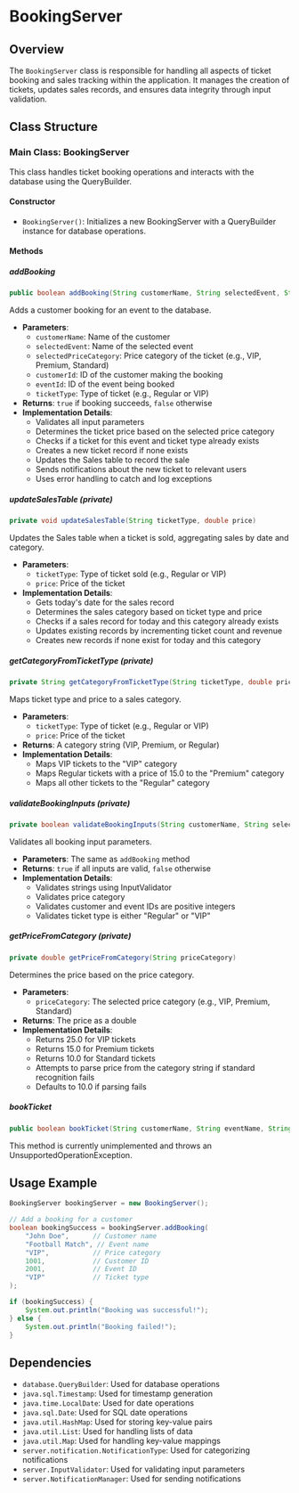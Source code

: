 # BookingServer

## Overview
The `BookingServer` class is responsible for handling all aspects of ticket booking and sales tracking within the application. It manages the creation of tickets, updates sales records, and ensures data integrity through input validation.

## Class Structure

### Main Class: BookingServer
This class handles ticket booking operations and interacts with the database using the QueryBuilder.

#### Constructor
- `BookingServer()`: Initializes a new BookingServer with a QueryBuilder instance for database operations.

#### Methods

##### addBooking
```java
public boolean addBooking(String customerName, String selectedEvent, String selectedPriceCategory, int customerId, int eventId, String ticketType)
```
Adds a customer booking for an event to the database.

- **Parameters**:
  - `customerName`: Name of the customer
  - `selectedEvent`: Name of the selected event
  - `selectedPriceCategory`: Price category of the ticket (e.g., VIP, Premium, Standard)
  - `customerId`: ID of the customer making the booking
  - `eventId`: ID of the event being booked
  - `ticketType`: Type of ticket (e.g., Regular or VIP)
- **Returns**: `true` if booking succeeds, `false` otherwise
- **Implementation Details**:
  - Validates all input parameters
  - Determines the ticket price based on the selected price category
  - Checks if a ticket for this event and ticket type already exists
  - Creates a new ticket record if none exists
  - Updates the Sales table to record the sale
  - Sends notifications about the new ticket to relevant users
  - Uses error handling to catch and log exceptions

##### updateSalesTable (private)
```java
private void updateSalesTable(String ticketType, double price)
```
Updates the Sales table when a ticket is sold, aggregating sales by date and category.

- **Parameters**:
  - `ticketType`: Type of ticket sold (e.g., Regular or VIP)
  - `price`: Price of the ticket
- **Implementation Details**:
  - Gets today's date for the sales record
  - Determines the sales category based on ticket type and price
  - Checks if a sales record for today and this category already exists
  - Updates existing records by incrementing ticket count and revenue
  - Creates new records if none exist for today and this category

##### getCategoryFromTicketType (private)
```java
private String getCategoryFromTicketType(String ticketType, double price)
```
Maps ticket type and price to a sales category.

- **Parameters**:
  - `ticketType`: Type of ticket (e.g., Regular or VIP)
  - `price`: Price of the ticket
- **Returns**: A category string (VIP, Premium, or Regular)
- **Implementation Details**:
  - Maps VIP tickets to the "VIP" category
  - Maps Regular tickets with a price of 15.0 to the "Premium" category
  - Maps all other tickets to the "Regular" category

##### validateBookingInputs (private)
```java
private boolean validateBookingInputs(String customerName, String selectedEvent, String selectedPriceCategory, int customerId, int eventId, String ticketType)
```
Validates all booking input parameters.

- **Parameters**: The same as `addBooking` method
- **Returns**: `true` if all inputs are valid, `false` otherwise
- **Implementation Details**:
  - Validates strings using InputValidator
  - Validates price category
  - Validates customer and event IDs are positive integers
  - Validates ticket type is either "Regular" or "VIP"

##### getPriceFromCategory (private)
```java
private double getPriceFromCategory(String priceCategory)
```
Determines the price based on the price category.

- **Parameters**:
  - `priceCategory`: The selected price category (e.g., VIP, Premium, Standard)
- **Returns**: The price as a double
- **Implementation Details**:
  - Returns 25.0 for VIP tickets
  - Returns 15.0 for Premium tickets
  - Returns 10.0 for Standard tickets
  - Attempts to parse price from the category string if standard recognition fails
  - Defaults to 10.0 if parsing fails

##### bookTicket
```java
public boolean bookTicket(String customerName, String eventName, String priceCategory)
```
This method is currently unimplemented and throws an UnsupportedOperationException.

## Usage Example
```java
BookingServer bookingServer = new BookingServer();

// Add a booking for a customer
boolean bookingSuccess = bookingServer.addBooking(
    "John Doe",      // Customer name
    "Football Match", // Event name
    "VIP",           // Price category
    1001,            // Customer ID
    2001,            // Event ID
    "VIP"            // Ticket type
);

if (bookingSuccess) {
    System.out.println("Booking was successful!");
} else {
    System.out.println("Booking failed!");
}
```

## Dependencies
- `database.QueryBuilder`: Used for database operations
- `java.sql.Timestamp`: Used for timestamp generation
- `java.time.LocalDate`: Used for date operations
- `java.sql.Date`: Used for SQL date operations
- `java.util.HashMap`: Used for storing key-value pairs
- `java.util.List`: Used for handling lists of data
- `java.util.Map`: Used for handling key-value mappings
- `server.notification.NotificationType`: Used for categorizing notifications
- `server.InputValidator`: Used for validating input parameters
- `server.NotificationManager`: Used for sending notifications
